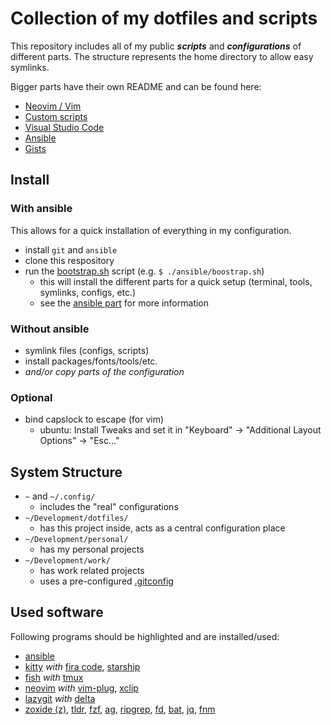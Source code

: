 # Collection of my dotfiles and scripts

This repository includes all of my public _**scripts**_ and _**configurations**_ of different parts.
The structure represents the home directory to allow easy symlinks.

Bigger parts have their own README and can be found here:
- [Neovim / Vim](./.config/nvim)
- [Custom scripts](./custom-scripts)
- [Visual Studio Code](./.config/Code/User)
- [Ansible](./ansible)
- [Gists](https://gist.github.com/eckon)


## Install

### With ansible

This allows for a quick installation of everything in my configuration.
- install `git` and `ansible`
- clone this respository
- run the [bootstrap.sh](./ansible/bootstrap.sh) script (e.g. `$ ./ansible/boostrap.sh`)
  - this will install the different parts for a quick setup (terminal, tools, symlinks, configs, etc.)
  - see the [ansible part](./ansible) for more information


### Without ansible

- symlink files (configs, scripts)
- install packages/fonts/tools/etc.
- _and/or copy parts of the configuration_


### Optional

- bind capslock to escape (for vim)
  - ubuntu: Install Tweaks and set it in "Keyboard" -> "Additional Layout Options" -> "Esc..."


## System Structure

- `~` and `~/.config/`
  - includes the "real" configurations
- `~/Development/dotfiles/`
  - has this project inside, acts as a central configuration place
- `~/Development/personal/`
  - has my personal projects
- `~/Development/work/`
  - has work related projects
  - uses a pre-configured [.gitconfig](./.config/gitconfig/work)


## Used software

Following programs should be highlighted and are installed/used:
- [ansible](https://github.com/ansible/ansible)
- [kitty](https://github.com/kovidgoyal/kitty) _with_ [fira code](https://github.com/tonsky/FiraCode), [starship](https://github.com/starship/starship)
- [fish](https://github.com/fish-shell/fish-shell) _with_ [tmux](https://github.com/tmux/tmux)
- [neovim](https://github.com/neovim/neovim) _with_ [vim-plug](https://github.com/junegunn/vim-plug), [xclip](https://wiki.ubuntuusers.de/xclip/)
- [lazygit](https://github.com/jesseduffield/lazygit) _with_ [delta](https://github.com/dandavison/delta)
- [zoxide (z)](https://github.com/ajeetdsouza/zoxide), [tldr](https://github.com/tldr-pages/tldr), [fzf](https://github.com/junegunn/fzf), [ag](https://github.com/ggreer/the_silver_searcher), [ripgrep](https://github.com/BurntSushi/ripgrep), [fd](https://github.com/sharkdp/fd), [bat](https://github.com/sharkdp/bat), [jq](https://github.com/stedolan/jq), [fnm](https://github.com/Schniz/fnm)
